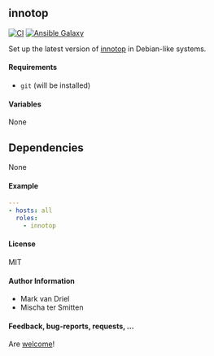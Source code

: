 ## innotop

[![CI](https://github.com/Oefenweb/ansible-innotop/workflows/CI/badge.svg)](https://github.com/Oefenweb/ansible-innotop/actions?query=workflow%3ACI)
[![Ansible Galaxy](http://img.shields.io/badge/ansible--galaxy-innotop-blue.svg)](https://galaxy.ansible.com/Oefenweb/innotop)

Set up the latest version of [innotop](https://github.com/innotop/innotop) in Debian-like systems.

#### Requirements

* `git` (will be installed)

#### Variables

None

## Dependencies

None

#### Example

```yaml
---
- hosts: all
  roles:
    - innotop
```

#### License

MIT

#### Author Information

* Mark van Driel
* Mischa ter Smitten

#### Feedback, bug-reports, requests, ...

Are [welcome](https://github.com/Oefenweb/ansible-innotop/issues)!

